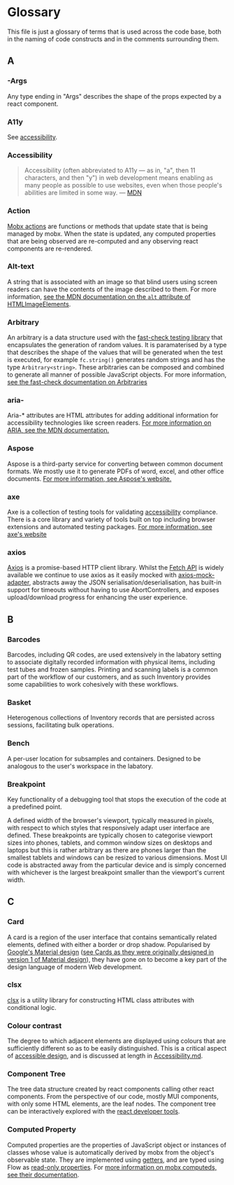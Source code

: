 # Glossary

This file is just a glossary of terms that is used across the code base, both
in the naming of code constructs and in the comments surrounding them.

## A

### -Args

Any type ending in "Args" describes the shape of the props expected by a react component.

### A11y

See [accessibility](#accessibility).

### Accessibility

> Accessibility (often abbreviated to A11y — as in, "a", then 11 characters,
> and then "y") in web development means enabling as many people as possible to
> use websites, even when those people's abilities are limited in some way. —
> [MDN](https://developer.mozilla.org/en-US/docs/Web/Accessibility)

### Action

[Mobx actions](https://mobx.js.org/actions.html) are functions or methods that
update state that is being managed by mobx. When the state is updated, any
computed properties that are being observed are re-computed and any observing
react components are re-rendered.

### Alt-text

A string that is associated with an image so that blind users using screen
readers can have the contents of the image described to them. For more
information, [see the MDN documentation on the `alt` attribute of
HTMLImageElements](https://developer.mozilla.org/en-US/docs/Web/API/HTMLImageElement/alt).

### Arbitrary

An arbitrary is a data structure used with the [fast-check testing
library](https://fast-check.dev/) that encapsulates the generation of random
values. It is paramaterised by a type that describes
the shape of the values that will be generated when the test is executed, for
example `fc.string()` generates random strings and has the type
`Arbitrary<string>`. These arbitraries can be composed and combined to generate
all manner of possible JavaScript objects. For more information, [see the
fast-check documentation on
Arbitraries](https://fast-check.dev/docs/introduction/getting-started/#arbitrary)

### aria-

Aria-* attributes are HTML attributes for adding additional information for 
accessibility technologies like screen readers. [For more information on ARIA, see
the MDN documentation.](https://developer.mozilla.org/en-US/docs/Web/Accessibility/ARIA)

### Aspose

Aspose is a third-party service for converting between common document formats.
We mostly use it to generate PDFs of word, excel, and other office documents.
[For more information, see Aspose's website.](https://products.aspose.app/)

### axe

Axe is a collection of testing tools for validating [accessibility](#accessibility) compliance.
There is a core library and variety of tools built on top including browser
extensions and automated testing packages.
[For more information, see axe's website](https://www.deque.com/axe/)

### axios

[Axios](https://axios-http.com/docs/intro) is a promise-based HTTP client library.
Whilst the [Fetch API](https://developer.mozilla.org/en-US/docs/Web/API/Fetch_API)
is widely available we continue to use axios as it easily mocked with
[axios-mock-adapter](https://www.npmjs.com/package/axios-mock-adapter), abstracts 
away the JSON serialisation/deserialisation, has built-in support for timeouts 
without having to use AbortControllers, and exposes upload/download progress for 
enhancing the user experience.

## B

### Barcodes

Barcodes, including QR codes, are used extensively in the labatory setting to
associate digitally recorded information with physical items, including test tubes
and frozen samples. Printing and scanning labels is a common part of the workflow
of our customers, and as such Inventory provides some capabilities to work
cohesively with these workflows.

### Basket

Heterogenous collections of Inventory records that are persisted across sessions,
facilitating bulk operations.

### Bench

A per-user location for subsamples and containers. Designed to be analogous to the
user's workspace in the labatory.

### Breakpoint

Key functionality of a debugging tool that stops the execution of the code at a
predefined point.

A defined width of the browser's viewport, typically measured in pixels, with
respect to which styles that responsively adapt user interface are defined.
These breakpoints are typically chosen to categorise viewport sizes into
phones, tablets, and common window sizes on desktops and laptops but this is
rather arbitrary as there are phones larger than the smallest tablets and 
windows can be resized to various dimensions. Most UI code is abstracted away
from the particular device and is simply concerned with whichever is the 
largest breakpoint smaller than the viewport's current width.

## C

### Card

A card is a region of the user interface that contains semantically related elements,
defined with either a border or drop shadow. Popularised by [Google's Material design](https://m3.material.io/)
([see Cards as they were originally designed in version 1 of Material design](https://m1.material.io/components/cards.html)),
they have gone on to become a key part of the design language of modern Web development.

### clsx

[clsx](https://www.npmjs.com/package/clsx) is a utility library for constructing
HTML class attributes with conditional logic.

### Colour contrast

The degree to which adjacent elements are displayed using colours that are
sufficiently different so as to be easily distinguished. This is a critical
aspect of [accessible design](#accessibility), and is discussed at length in
[Accessibility.md](./Accessibility.md).

### Component Tree

The tree data structure created by react components calling other react components.
From the perspective of our code, mostly MUI components, with only some HTML elements,
are the leaf nodes. The component tree can be interactively explored with the
[react developer tools](https://react.dev/learn/react-developer-tools).

### Computed Property

Computed properties are the properties of JavaScript object or instances of classes
whose value is automatically derived by mobx from the object's observable state.
They are implemented using [getters](https://developer.mozilla.org/en-US/docs/Web/JavaScript/Reference/Functions/get),
and are typed using Flow as [read-only properties](https://flow.org/en/docs/lang/variance/#toc-covariance).
For [more information on mobx computeds, see their documentation](https://mobx.js.org/computeds.html).
